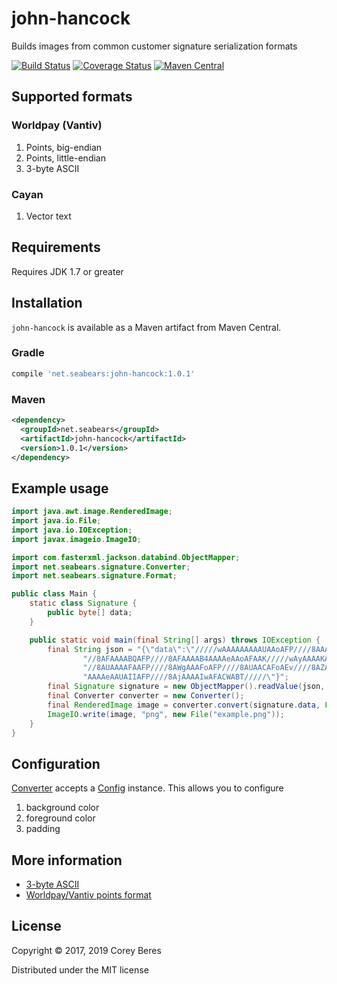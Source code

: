# john-hancock

Builds images from common customer signature serialization formats

[![Build Status](https://travis-ci.org/cberes/john-hancock.svg?branch=master)](https://travis-ci.org/cberes/john-hancock)
[![Coverage Status](https://coveralls.io/repos/github/cberes/john-hancock/badge.svg?branch=master)](https://coveralls.io/github/cberes/john-hancock?branch=master)
[![Maven Central](https://img.shields.io/maven-central/v/net.seabears/john-hancock.svg)](https://search.maven.org/#search%7Cgav%7C1%7Cg%3A%22net.seabears%22%20AND%20a%3A%22john-hancock%22)

## Supported formats

### Worldpay (Vantiv)

1. Points, big-endian
2. Points, little-endian
3. 3-byte ASCII

### Cayan

1. Vector text

## Requirements

Requires JDK 1.7 or greater

## Installation

`john-hancock` is available as a Maven artifact from Maven Central.

### Gradle

```groovy
compile 'net.seabears:john-hancock:1.0.1'
```

### Maven

```xml
<dependency>
  <groupId>net.seabears</groupId>
  <artifactId>john-hancock</artifactId>
  <version>1.0.1</version>
</dependency>
```

## Example usage

```java
import java.awt.image.RenderedImage;
import java.io.File;
import java.io.IOException;
import javax.imageio.ImageIO;

import com.fasterxml.jackson.databind.ObjectMapper;
import net.seabears.signature.Converter;
import net.seabears.signature.Format;

public class Main {
    static class Signature {
        public byte[] data;
    }

    public static void main(final String[] args) throws IOException {
        final String json = "{\"data\":\"/////wAAAAAAAAAUAAoAFP////8AAAAAAAoAAP////8AAAAKAAcACv//" +
                "//8AFAAAABQAFP////8AFAAAAB4AAAAeAAoAFAAK/////wAyAAAAKAAAACgACgAyAAoAMgAUACgAFP//" +
                "//8AUAAAAFAAFP////8AWgAAAFoAFP////8AUAACAFoAEv////8AZAAAAGQAFABuABQAbgAA/////wB4" +
                "AAAAeAAUAIIAFP////8AjAAAAIwAFACWABT/////\"}";
        final Signature signature = new ObjectMapper().readValue(json, Signature.class);
        final Converter converter = new Converter();
        final RenderedImage image = converter.convert(signature.data, Format.POINTS_BIG_ENDIAN);
        ImageIO.write(image, "png", new File("example.png"));
    }
}

```

## Configuration

[Converter](src/main/java/net/seabears/signature/Converter.java) accepts a [Config](src/main/java/net/seabears/signature/Config.java) instance. This allows you to configure

1. background color
2. foreground color
3. padding

## More information

- [3-byte ASCII](https://social.msdn.microsoft.com/Forums/vstudio/en-US/1dc7421a-56dc-4698-ac33-9c79e25fde36/saving-series-of-point-data-in-c)
- [Worldpay/Vantiv points format](https://developer.vantiv.com/thread/1830)

## License

Copyright © 2017, 2019 Corey Beres

Distributed under the MIT license

